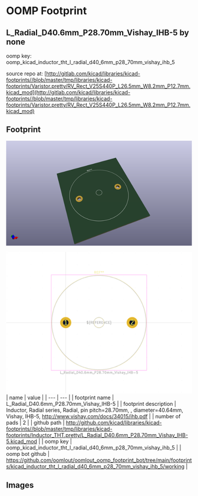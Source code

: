 # OOMP Footprint  
## L_Radial_D40.6mm_P28.70mm_Vishay_IHB-5  by none  
  
oomp key: oomp_kicad_inductor_tht_l_radial_d40_6mm_p28_70mm_vishay_ihb_5  
  
source repo at: [http://gitlab.com/kicad/libraries/kicad-footprints//blob/master/tmp/libraries/kicad-footprints/Varistor.pretty/RV_Rect_V25S440P_L26.5mm_W8.2mm_P12.7mm.kicad_mod](http://gitlab.com/kicad/libraries/kicad-footprints//blob/master/tmp/libraries/kicad-footprints/Varistor.pretty/RV_Rect_V25S440P_L26.5mm_W8.2mm_P12.7mm.kicad_mod)  
## Footprint  
  
[![working_kicad_pcb_3d.png](working_kicad_pcb_3d_600.png)](working_kicad_pcb_3d.png)  
  
[![working.png](working_600.png)](working.png)  
| name | value | 
| --- | --- | 
| footprint name | L_Radial_D40.6mm_P28.70mm_Vishay_IHB-5 | 
| footprint description | Inductor, Radial series, Radial, pin pitch=28.70mm, , diameter=40.64mm, Vishay, IHB-5, http://www.vishay.com/docs/34015/ihb.pdf | 
| number of pads | 2 | 
| github path | http://github.com/kicad/libraries/kicad-footprints//blob/master/tmp/libraries/kicad-footprints/Inductor_THT.pretty/L_Radial_D40.6mm_P28.70mm_Vishay_IHB-5.kicad_mod | 
| oomp key | oomp_kicad_inductor_tht_l_radial_d40_6mm_p28_70mm_vishay_ihb_5 | 
| oomp bot github | https://github.com/oomlout/oomlout_oomp_footprint_bot/tree/main/footprints/kicad_inductor_tht_l_radial_d40_6mm_p28_70mm_vishay_ihb_5/working | 
## Images  

